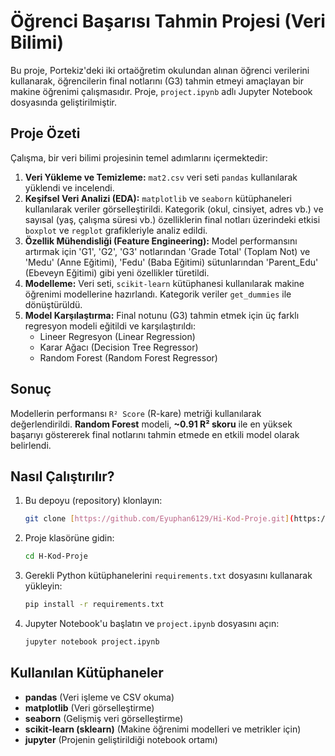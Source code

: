 # Öğrenci Başarısı Tahmin Projesi (Veri Bilimi)

Bu proje, Portekiz'deki iki ortaöğretim okulundan alınan öğrenci verilerini kullanarak, öğrencilerin final notlarını (G3) tahmin etmeyi amaçlayan bir makine öğrenimi çalışmasıdır. Proje, `project.ipynb` adlı Jupyter Notebook dosyasında geliştirilmiştir.

##  Proje Özeti

Çalışma, bir veri bilimi projesinin temel adımlarını içermektedir:
1.  **Veri Yükleme ve Temizleme:** `mat2.csv` veri seti `pandas` kullanılarak yüklendi ve incelendi.
2.  **Keşifsel Veri Analizi (EDA):** `matplotlib` ve `seaborn` kütüphaneleri kullanılarak veriler görselleştirildi. Kategorik (okul, cinsiyet, adres vb.) ve sayısal (yaş, çalışma süresi vb.) özelliklerin final notları üzerindeki etkisi `boxplot` ve `regplot` grafikleriyle analiz edildi.
3.  **Özellik Mühendisliği (Feature Engineering):** Model performansını artırmak için 'G1', 'G2', 'G3' notlarından 'Grade Total' (Toplam Not) ve 'Medu' (Anne Eğitimi), 'Fedu' (Baba Eğitimi) sütunlarından 'Parent_Edu' (Ebeveyn Eğitimi) gibi yeni özellikler türetildi.
4.  **Modelleme:** Veri seti, `scikit-learn` kütüphanesi kullanılarak makine öğrenimi modellerine hazırlandı. Kategorik veriler `get_dummies` ile dönüştürüldü.
5.  **Model Karşılaştırma:** Final notunu (G3) tahmin etmek için üç farklı regresyon modeli eğitildi ve karşılaştırıldı:
    * Lineer Regresyon (Linear Regression)
    * Karar Ağacı (Decision Tree Regressor)
    * Random Forest (Random Forest Regressor)

##  Sonuç

Modellerin performansı `R² Score` (R-kare) metriği kullanılarak değerlendirildi. **Random Forest** modeli, **~0.91 R² skoru** ile en yüksek başarıyı göstererek final notlarını tahmin etmede en etkili model olarak belirlendi.

##  Nasıl Çalıştırılır?

1.  Bu depoyu (repository) klonlayın:
    ```sh
    git clone [https://github.com/Eyuphan6129/Hi-Kod-Proje.git](https://github.com/Eyuphan6129/Hi-Kod-Proje.git)
    ```
2.  Proje klasörüne gidin:
    ```sh
    cd H-Kod-Proje
    ```
3.  Gerekli Python kütüphanelerini `requirements.txt` dosyasını kullanarak yükleyin:
    ```sh
    pip install -r requirements.txt
    ```
4.  Jupyter Notebook'u başlatın ve `project.ipynb` dosyasını açın:
    ```sh
    jupyter notebook project.ipynb
    ```

##  Kullanılan Kütüphaneler

* **pandas** (Veri işleme ve CSV okuma)
* **matplotlib** (Veri görselleştirme)
* **seaborn** (Gelişmiş veri görselleştirme)
* **scikit-learn (sklearn)** (Makine öğrenimi modelleri ve metrikler için)
* **jupyter** (Projenin geliştirildiği notebook ortamı)
